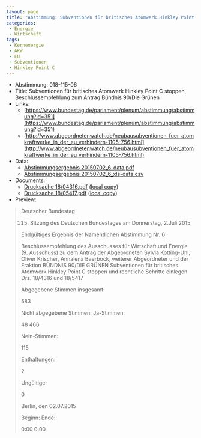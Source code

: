 ```yaml
---
layout: page
title: "Abstimmung: Subventionen für britisches Atomwerk Hinkley Point C stoppen, Beschlussempfehlung zum Antrag Bündnis 90/Die Grünen"
categories:
 - Energie
 - Wirtschaft
tags:
 - Kernenergie
 - AKW
 - EU
 - Subventionen
 - Hinkley Point C
---
```


* Abstimmung: 018-115-06
* Title: Subventionen für britisches Atomwerk Hinkley Point C stoppen, Beschlussempfehlung zum Antrag Bündnis 90/Die Grünen
* Links: 
    * [https://www.bundestag.de/parlament/plenum/abstimmung/abstimmung?id=351](https://www.bundestag.de/parlament/plenum/abstimmung/abstimmung?id=351)
    * [http://www.abgeordnetenwatch.de/neubausubventionen_fuer_atomkraftwerke_in_der_eu_verhindern-1105-756.html](http://www.abgeordnetenwatch.de/neubausubventionen_fuer_atomkraftwerke_in_der_eu_verhindern-1105-756.html)
* Data: 
    * [Abstimmungsergebnis 20150702_6-data.pdf](/res/abstimmungsliste/20150702_6-data.pdf)
    * [Abstimmungsergebnis 20150702_6_xls-data.csv](/res/abstimmungsliste/analyses/20150702_6_xls-data.csv)
* Documents: 
    * [Drucksache 18/04316.pdf](http://dip21.bundestag.de/dip21/btd/18/043/1804316.pdf) ([local copy](/res/abstimmungsdaten/018-115-06/1804316.pdf))
    * [Drucksache 18/05417.pdf](http://dip21.bundestag.de/dip21/btd/18/054/1805417.pdf) ([local copy](/res/abstimmungsdaten/018-115-06/1805417.pdf))
* Preview: 
> Deutscher Bundestag
> 
> 115. Sitzung des Deutschen Bundestages
> am Donnerstag, 2.Juli 2015
> 
> Endgültiges Ergebnis der Namentlichen Abstimmung Nr. 6
> 
> Beschlussempfehlung des Ausschusses für Wirtschaft und Energie (9. Ausschuss)
> zu dem Antrag der Abgeordneten Sylvia Kotting-Uhl, Oliver Krischer, Annalena Baerbock,
> weiterer Abgeordneter und der Fraktion BÜNDNIS 90/DIE GRÜNEN
> Subventionen für britisches Atomwerk Hinkley Point C stoppen und rechtliche Schritte
> einlegen
> Drs. 18/4316 und 18/5417
> 
> Abgegebene Stimmen insgesamt:
> 
> 583
> 
> Nicht abgegebene Stimmen:
> Ja-Stimmen:
> 
> 48
> 466
> 
> Nein-Stimmen:
> 
> 115
> 
> Enthaltungen:
> 
> 2
> 
> Ungültige:
> 
> 0
> 
> Berlin, den 02.07.2015
> 
> Beginn:
> Ende:
> 
> 0:00
> 0:00
